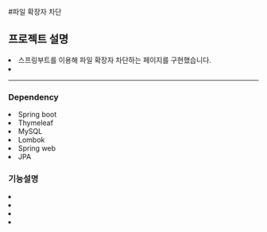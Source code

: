 #파일 확장자 차단
<h2>프로젝트 설명</h2>
<li>스프링부트를 이용해 파일 확장자 차단하는 페이지를 구현했습니다.</li>
<li></li>
<hr>

<h3>Dependency</h3>
<li>Spring boot</li>
<li>Thymeleaf</li>
<li>MySQL</li>
<li>Lombok</li>
<li>Spring web</li>
<li>JPA</li>

<h3>기능설명</h3>
<li></li>
<li></li>
<li></li>
<li></li>


